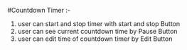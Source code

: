 #Countdown Timer :-
 1. user can start and stop timer with start and stop Button
 2. user can see current countdown time by Pause Button
 3. user can edit time of countdown timer by Edit Button